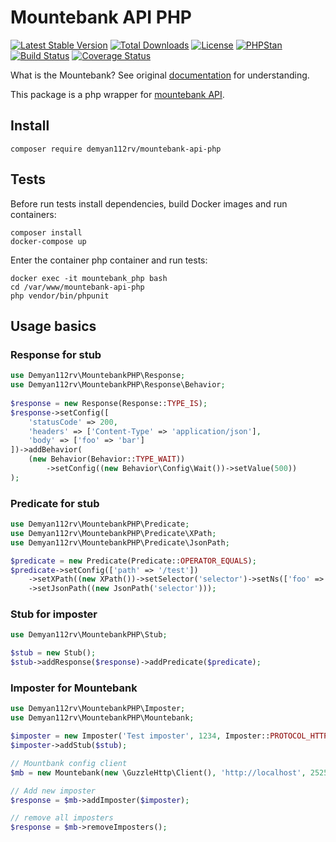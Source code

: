 Mountebank API PHP
============

[![Latest Stable Version](https://poser.pugx.org/demyan112rv/mountebank-api-php/v/stable)](https://packagist.org/packages/demyan112rv/mountebank-api-php)
[![Total Downloads](https://poser.pugx.org/demyan112rv/mountebank-api-php/downloads)](https://packagist.org/packages/demyan112rv/mountebank-api-php)
[![License](https://poser.pugx.org/demyan112rv/mountebank-api-php/license)](https://packagist.org/packages/demyan112rv/mountebank-api-php)
[![PHPStan](https://img.shields.io/badge/PHPStan-enabled-brightgreen.svg)](https://github.com/phpstan/phpstan)
[![Build Status](https://api.travis-ci.com/demyan112rv/mountebank-api-php.svg?branch=master&status=passed)](https://api.travis-ci.com/demyan112rv/mountebank-api-php.svg?branch=master&status=passed)
[![Coverage Status](https://coveralls.io/repos/github/demyan112rv/mountebank-api-php/badge.svg?branch=master)](https://coveralls.io/github/demyan112rv/mountebank-api-php?branch=master)

What is the Mountebank? See original [documentation](http://www.mbtest.org/) for understanding.

This package is a php wrapper for [mountebank API](http://www.mbtest.org/docs/api/overview).

## Install

    composer require demyan112rv/mountebank-api-php

## Tests

Before run tests install dependencies, build Docker images and run containers:
    
    composer install
    docker-compose up

Enter the container php container and run tests:
    
    docker exec -it mountebank_php bash
    cd /var/www/mountebank-api-php
    php vendor/bin/phpunit

## Usage basics


### Response for stub

```php
use Demyan112rv\MountebankPHP\Response;
use Demyan112rv\MountebankPHP\Response\Behavior;
        
$response = new Response(Response::TYPE_IS);
$response->setConfig([
    'statusCode' => 200,
    'headers' => ['Content-Type' => 'application/json'],
    'body' => ['foo' => 'bar']
])->addBehavior(
    (new Behavior(Behavior::TYPE_WAIT))
        ->setConfig((new Behavior\Config\Wait())->setValue(500))
);
```

### Predicate for stub

```php 
use Demyan112rv\MountebankPHP\Predicate;
use Demyan112rv\MountebankPHP\Predicate\XPath;
use Demyan112rv\MountebankPHP\Predicate\JsonPath;

$predicate = new Predicate(Predicate::OPERATOR_EQUALS);
$predicate->setConfig(['path' => '/test'])
    ->setXPath((new XPath())->setSelector('selector')->setNs(['foo' => 'bar']))
    ->setJsonPath((new JsonPath('selector')));
```

### Stub for imposter

```php
use Demyan112rv\MountebankPHP\Stub;

$stub = new Stub();
$stub->addResponse($response)->addPredicate($predicate);

```
### Imposter for Mountebank

```php
use Demyan112rv\MountebankPHP\Imposter;
use Demyan112rv\MountebankPHP\Mountebank;

$imposter = new Imposter('Test imposter', 1234, Imposter::PROTOCOL_HTTP);
$imposter->addStub($stub);

// Mountbank config client
$mb = new Mountebank(new \GuzzleHttp\Client(), 'http://localhost', 2525);

// Add new imposter
$response = $mb->addImposter($imposter);

// remove all imposters
$response = $mb->removeImposters();
```
